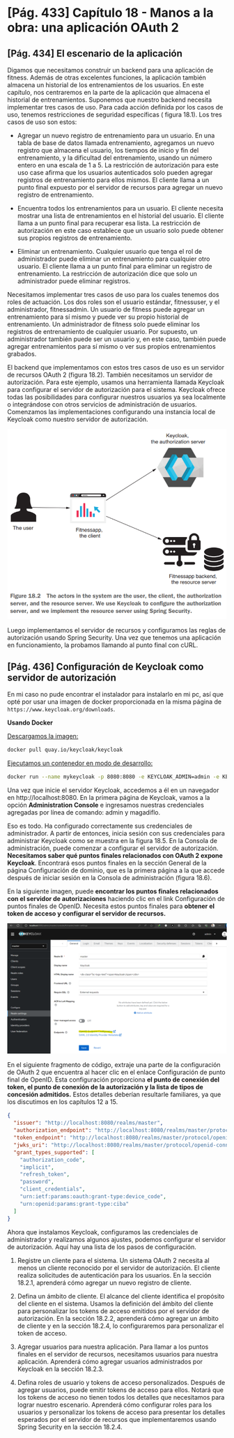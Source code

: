 # [Pág. 433] Capítulo 18 - Manos a la obra: una aplicación OAuth 2

## [Pág. 434] El escenario de la aplicación

Digamos que necesitamos construir un backend para una aplicación de fitness. Además de otras excelentes funciones, la
aplicación también almacena un historial de los entrenamientos de los usuarios. En este capítulo, nos centraremos en la
parte de la aplicación que almacena el historial de entrenamientos. Suponemos que nuestro backend necesita implementar
tres casos de uso. Para cada acción definida por los casos de uso, tenemos restricciones de seguridad específicas (
figura 18.1). Los tres casos de uso son estos:

- Agregar un nuevo registro de entrenamiento para un usuario. En una tabla de base de datos llamada entrenamiento,
  agregamos un nuevo registro que almacena el usuario, los tiempos de inicio y fin del entrenamiento, y la dificultad
  del
  entrenamiento, usando un número entero en una escala de 1 a 5. La restricción de autorización para este uso case
  afirma
  que los usuarios autenticados solo pueden agregar registros de entrenamiento para ellos mismos. El cliente llama a un
  punto final expuesto por el servidor de recursos para agregar un nuevo registro de entrenamiento.

- Encuentra todos los entrenamientos para un usuario. El cliente necesita mostrar una lista de entrenamientos en el
  historial del usuario. El cliente llama a un punto final para recuperar esa lista. La restricción de autorización en
  este caso establece que un usuario solo puede obtener sus propios registros de entrenamiento.

- Eliminar un entrenamiento. Cualquier usuario que tenga el rol de administrador puede eliminar un entrenamiento para
  cualquier otro usuario. El cliente llama a un punto final para eliminar un registro de entrenamiento. La restricción
  de autorización dice que solo un administrador puede eliminar registros.

Necesitamos implementar tres casos de uso para los cuales tenemos dos roles de actuación. Los dos roles son el usuario
estándar, fitnessuser, y el administrador, fitnessadmin. Un usuario de fitness puede agregar un entrenamiento para sí
mismo y puede ver su propio historial de entrenamiento. Un administrador de fitness solo puede eliminar los registros de
entrenamiento de cualquier usuario. Por supuesto, un administrador también puede ser un usuario y, en este caso, también
puede agregar entrenamientos para sí mismo o ver sus propios entrenamientos grabados.

El backend que implementamos con estos tres casos de uso es un servidor de recursos OAuth 2 (figura 18.2). También
necesitamos un servidor de autorización. Para este ejemplo, usamos una herramienta llamada Keycloak para configurar el
servidor de autorización para el sistema. Keycloak ofrece todas las posibilidades para configurar nuestros usuarios ya
sea localmente o integrándose con otros servicios de administración de usuarios. Comenzamos las implementaciones
configurando una instancia local de Keycloak como nuestro servidor de autorización.

![figure-18-2](./assets/figure-18-2.png)

Luego implementamos el servidor de recursos y configuramos las reglas de autorización usando Spring Security. Una vez
que tenemos una aplicación en funcionamiento, la probamos llamando al punto final con cURL.

## [Pág. 436] Configuración de Keycloak como servidor de autorización

En mi caso no pude encontrar el instalador para instalarlo en mi pc, así que opté por usar una imagen de docker
proporcionada en la misma página de ``https://www.keycloak.org/downloads``.

**Usando Docker**

[Descargamos la imagen:](https://www.keycloak.org/downloads)

````bash
docker pull quay.io/keycloak/keycloak
````

[Ejecutamos un contenedor en modo de desarrollo:](https://www.keycloak.org/server/containers)

````bash
docker run --name mykeycloak -p 8080:8080 -e KEYCLOAK_ADMIN=admin -e KEYCLOAK_ADMIN_PASSWORD=magadiflo quay.io/keycloak/keycloak:latest start-dev
````

Una vez que inicie el servidor Keycloak, accedemos a él en un navegador en http://localhost:8080. En la primera página
de Keycloak, vamos a la opción **Administration Console** e ingresamos nuestras credenciales agregadas por línea de
comando: admin y magadiflo.

Eso es todo. Ha configurado correctamente sus credenciales de administrador. A partir de entonces, inicia sesión con sus
credenciales para administrar Keycloak como se muestra en la figura 18.5. En la Consola de administración, puede
comenzar a configurar el servidor de autorización. **Necesitamos saber qué puntos finales relacionados con OAuth 2
expone Keycloak**. Encontrará esos puntos finales en la sección General de la página Configuración de dominio,
que es la primera página a la que accede después de iniciar sesión en la Consola de administración (figura 18.6).

En la siguiente imagen, puede **encontrar los puntos finales relacionados con el servidor de autorizaciones** haciendo
clic en el link Configuración de puntos finales de OpenID. Necesita estos puntos finales para **obtener el token de
acceso y configurar el servidor de recursos.**

![figure-18-6](./assets/figure-18-6.png)

En el siguiente fragmento de código, extraje una parte de la configuración de OAuth 2 que encuentra al hacer clic en el
enlace Configuración de punto final de OpenID. Esta configuración proporciona **el punto de conexión del token, el punto
de conexión de la autorización y la lista de tipos de concesión admitidos.** Estos detalles deberían resultarle
familiares, ya que los discutimos en los capítulos 12 a 15.

````json
{
  "issuer": "http://localhost:8080/realms/master",
  "authorization_endpoint": "http://localhost:8080/realms/master/protocol/openid-connect/auth",
  "token_endpoint": "http://localhost:8080/realms/master/protocol/openid-connect/token",
  "jwks_uri": "http://localhost:8080/realms/master/protocol/openid-connect/certs",
  "grant_types_supported": [
    "authorization_code",
    "implicit",
    "refresh_token",
    "password",
    "client_credentials",
    "urn:ietf:params:oauth:grant-type:device_code",
    "urn:openid:params:grant-type:ciba"
  ]
}
````

Ahora que instalamos Keycloak, configuramos las credenciales de administrador y realizamos algunos ajustes, podemos
configurar el servidor de autorización. Aquí hay una lista de los pasos de configuración.

1. Registre un cliente para el sistema. Un sistema OAuth 2 necesita al menos un cliente reconocido por el servidor de
   autorización. El cliente realiza solicitudes de autenticación para los usuarios. En la sección 18.2.1, aprenderá cómo
   agregar un nuevo registro de cliente.

2. Defina un ámbito de cliente. El alcance del cliente identifica el propósito del cliente en el sistema. Usamos la
   definición del ámbito del cliente para personalizar los tokens de acceso emitidos por el servidor de autorización. En
   la
   sección 18.2.2, aprenderá cómo agregar un ámbito de cliente y en la sección 18.2.4, lo configuraremos para
   personalizar
   el token de acceso.

3. Agregar usuarios para nuestra aplicación. Para llamar a los puntos finales en el servidor de recursos, necesitamos
   usuarios para nuestra aplicación. Aprenderá cómo agregar usuarios administrados por Keycloak en la sección 18.2.3.

4. Defina roles de usuario y tokens de acceso personalizados. Después de agregar usuarios, puede emitir tokens de acceso
   para ellos. Notará que los tokens de acceso no tienen todos los detalles que necesitamos para lograr nuestro
   escenario.
   Aprenderá cómo configurar roles para los usuarios y personalizar los tokens de acceso para presentar los detalles
   esperados por el servidor de recursos que implementaremos usando Spring Security en la sección 18.2.4.


